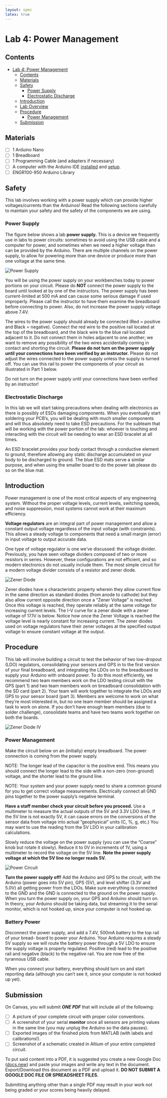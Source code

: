 ```yaml
---
layout: spec
latex: true
---
```


# Lab 4: Power Management

## Contents 

- [Lab 4: Power Management](#lab-4-power-management)
  - [Contents](#contents)
  - [Materials](#materials)
  - [Safety](#safety)
    - [Power Supply](#power-supply)
    - [Electrostatic Discharge](#electrostatic-discharge)
  - [Introduction](#introduction)
  - [Lab Overview](#lab-overview)
  - [Procedure](#procedure)
    - [Power Management](#1-power-management)
  - [Submission](#submission)

## Materials

- [ ] 1 Arduino Nano
- [ ] 1 Breadboard
- [ ] 1 Programming Cable (and adapters if necessary)
- [ ] A computer with the Arduino IDE [installed](/tutorials#arduino-ide-install) and [setup](/tutorials#arduino-library).
- [ ] ENGR100-950 Arduino Library

## Safety

This lab involves working with a power supply which can provide higher voltages/currents than the Arduinos! Read the following sections carefully to maintain your safety and the safety of the components we are using.

### Power Supply

The figure below shows a lab **power supply.** This is a device we frequently use in labs to power circuits: sometimes to avoid using the USB cable and a computer for power, and sometimes when we need a higher voltage than can be provided by the Arduino. There are multiple channels on the power supply, to allow for powering more than one device or produce more than one voltage at the same time.

![Power Supply](/media/power-supply.png)

You will be using the power supply on your workbenches today to power portions on your circuit. Please do **NOT** connect the power supply to the board until looked at by one of the instructors. The power supply has been current-limited at 500 mA and can cause some serious damage if used improperly. Please call the instructor to have them examine the breadboard before connecting to power. Also, do not increase the power supply voltage above 7.4V.

The wires to the power supply should already be connected (Red = positive and Black = negative). Connect the red wire to the positive rail located at the top of the breadboard, and the black wire to the blue rail located adjacent to it. Do not connect them in holes adjacent to one another; we want to remove any possibility of the two wires accidentally coming in contact and shorting the circuit. **Please do not turn on the power supply until your connections have been verified by an instructor.** Please do not adjust the wires connected to the power supply unless the supply is turned off. You can use this rail to power the components of your circuit as illustrated in Part 1 below.

<div class="primer-spec-callout danger" markdown="1">
Do not turn on the power supply until your connections have been verified by an instructor!
</div>

### Electrostatic Discharge

In this lab we will start taking precautions when dealing with electronics as there is possibly of ESDs damaging components. When you eventually start soldering your PCB’s, you will be dealing with much smaller components and will thus absolutely need to take ESD precautions. For the subteam that will be working with the power portion of the lab: whoever is touching and interacting with the circuit will be needing to wear an ESD bracelet at all times.

An ESD bracelet provides your body contact through a conductive element to ground, therefore allowing any static discharge accumulated on your body to be discharged to ground. The blue ESD mats serve a similar purpose, and when using the smaller board to do the power lab please do so on the blue mat.

## Introduction

Power management is one of the most critical aspects of any engineering system. Without the proper voltage levels, current levels, switching speeds, and noise suppression, most systems cannot work at their maximum efficiency.

**Voltage regulators** are an integral part of power management and allow a constant output voltage regardless of the input voltage (with constraints). This allows a steady voltage to components that need a small margin (error) in input voltage to output accurate data.

One type of voltage regulator is one we’ve discussed: the voltage divider. Previously, you have seen voltage dividers composed of two or more resistors in series. However, these configurations are not efficient, and so modern electronics do not usually include them. The most simple circuit for a modern voltage divider consists of a resistor and zener diode.

![Zener Diode](/media/zener-diode.png)

Zener diodes have a characteristic property wherein they allow current flow in the same direction as standard diodes (from anode to cathode) but they also allow current opposite direction once a “Zener Voltage” is reached. Once this voltage is reached, they operate reliably at the same voltage for increasing current levels. The I-V curve for a zener diode with a zener voltage of 17.1V is below. Notice how once the Zener Voltage is reached the voltage level is nearly constant for increasing current. The zener diodes used on voltage regulators have their zener voltages at the specified output voltage to ensure constant voltage at the output.

## Procedure

This lab will involve building a circuit to test the behavior of two low-dropout (LDO) regulators, consolidating your sensors and GPS in to the first version of your final breadboard, and integrating the LDOs on to the breadboard to supply your Arduino with onboard power. To do this most efficiently, we recommend two team members work on the LDO testing circuit with the GPS (part 1) and two team members work on breadboard consolidation with the SD card (part 2). Your team will work together to integrate the LDOs and GPS to your sensor board (part 3). Members are welcome to work on what they’re most interested in, but no one team member should be assigned a task to work on alone. If you don’t have enough team members (due to solder challenge), consolidate teams and have two teams work together on both the boards.

![Zener Diode IV](/media/zener-diode-IV.png)

### Power Management

Make the circuit below on an (initially) empty breadboard. The power connection is coming from the power supply.

NOTE: The longer lead of the capacitor is the positive end. This means you should connect the longer lead to the side with a non-zero (non-ground) voltage, and the shorter lead to the ground line.

NOTE: Your system and your power supply need to share a common ground for you to get correct voltage measurements. Electrically connect all GND pins together to the power supply’s negative terminal.

**Have a staff member check your circuit before you proceed.**
Use a multimeter to measure the actual outputs of the 5V and 3.3V LDO lines. If the 5V line is not exactly 5V, it can cause errors on the conversions of the sensor data from voltage into actual ”geophysical” units (C, %, g, etc.) You may want to use the reading from the 5V LDO in your calibration calculations.

Slowly reduce the voltage on the power supply (you can use the “Coarse” knob but rotate it slowly). Reduce it to 0V in increments of 1V, using a multimeter to record the voltage on the 5V line. **Note the power supply voltage at which the 5V line no longer reads 5V.**

![Power Circuit](/media/power-circuit.png)

**Turn the power supply off!**
Add the Arduino and GPS to the circuit, with the Arduino (power goes into 5V pin), GPS (5V), and level shifter (3.3V and 5.0V) all getting power from the LDOs. Make sure everything is connected to the GND and the GND is connected to the ground on the power supply. When you turn the power supply on, your GPS and Arduino should turn on. In theory, your Arduino should be taking data, but streaming it to the serial monitor, which is not hooked up, since your computer is not hooked up.

### Battery Power

Disconnect the power supply, and add a 7.4V, 500mA battery to the top rail of your bread- board to power your Arduino. Your Arduino requires a steady 5V supply so we will route the battery power through a 5V LDO to ensure the supply voltage is properly regulated. Positive (red) lead to the positive rail and negative (black) to the negative rail. You are now free of the tyrannous USB cable.

When you connect your battery, everything should turn on and start reporting data (although you can’t see it, since your computer is not hooked up yet).

## Submission

On Canvas, you will submit ***ONE PDF*** that will include all of the following:

- [ ] A picture of your complete circuit with proper color conventions.
- [ ] A screenshot of your serial **monitor** once all sensors are printing values in the same line (you may unplug the Arduino so the data pauses).
- [ ] Exported images of the finished plots from MATLAB (with labels and calibrations!).
- [ ] Screenshot of a schematic created in Altium of your entire completed circuit.

To put said content into a PDF, it is suggested you create a new Google Doc ([docs.new](https://docs.new)) and paste your images and write any text in the document. Export/Download this document as a PDF and upload it. **DO NOT SUBMIT A GOOGLE DOC FILE OR SPREADSHEET FILES.**

<div class="primer-spec-callout danger" markdown="1">
Submitting anything other than a single PDF may result in your work not being graded or your scores being heavily delayed.
</div>